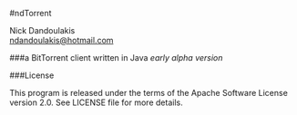 #ndTorrent

Nick Dandoulakis
<br>
ndandoulakis@hotmail.com

###a BitTorrent client written in Java
*early alpha version*

###License

This program is released under the terms of the Apache Software License version 2.0. See LICENSE file for more details.

